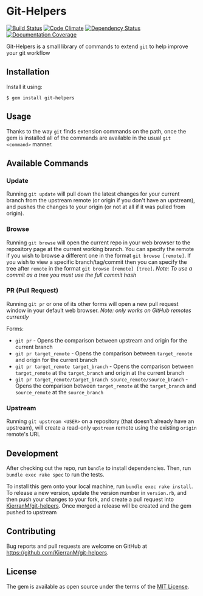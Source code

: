 # Git-Helpers

[![Build Status](https://travis-ci.org/KierranM/git-helpers.svg?branch=master)](https://travis-ci.org/KierranM/git-helpers) [![Code Climate](https://codeclimate.com/github/KierranM/git-helpers/badges/gpa.svg)](https://codeclimate.com/github/KierranM/git-helpers) [![Dependency Status](https://gemnasium.com/KierranM/git-helpers.svg)](https://gemnasium.com/KierranM/git-helpers) [![Documentation Coverage](http://inch-ci.org/github/kierranm/git-helpers.svg?branch=master)](http://inch-ci.org/github/kierranm/git-helpers?branch=master)

Git-Helpers is a small library of commands to extend `git` to help improve your git workflow

## Installation

Install it using:

    $ gem install git-helpers

## Usage

Thanks to the way `git` finds extension commands on the path, once the gem is installed
all of the commands are available in the usual `git <command>` manner.

## Available Commands

### Update
Running `git update` will pull down the latest changes for your current branch
from the upstream remote (or origin if you don't have an upstream), and pushes
the changes to your origin (or not at all if it was pulled from origin).

### Browse
Running `git browse` will open the current repo in your web browser to the repository
page at the current working branch. You can specify the remote if you wish to
browse a different one in the format `git browse [remote]`. If you wish to view a
specific branch/tag/commit then you can specify the tree after `remote` in the
format `git browse [remote] [tree]`.
*Note: To use a commit as a tree you must use the full commit hash*

### PR (Pull Request)
Running `git pr` or one of its other forms will open a new pull request window
in your default web browser.
*Note: only works on GitHub remotes currently*

Forms:
* `git pr` - Opens the comparison between upstream and origin for the current branch
* `git pr target_remote` - Opens the comparison between `target_remote` and origin for the current branch
* `git pr target_remote target_branch` - Opens the comparison between `target_remote` at the `target_branch` and origin at the current branch
* `git pr target_remote/target_branch source_remote/source_branch` - Opens the comparison between `target_remote` at the `target_branch` and `source_remote` at the `source_branch`

### Upstream
Running `git upstream <USER>` on a repository (that doesn't already have an upstream),
will create a read-only `upstream` remote using the existing `origin` remote's URL

## Development

After checking out the repo, run `bundle` to install dependencies. Then, run `bundle exec rake spec` to run the tests.

To install this gem onto your local machine, run `bundle exec rake install`. To release a new version, update the version number in `version.rb`, and then push your changes to your fork, and create a pull request into [KierranM/git-helpers](https://github.com/KierranM/git-helpers). Once merged a release will be
created and the gem pushed to upstream

## Contributing

Bug reports and pull requests are welcome on GitHub at https://github.com/KierranM/git-helpers.


## License

The gem is available as open source under the terms of the [MIT License](http://opensource.org/licenses/MIT).

